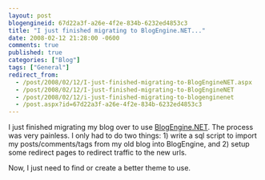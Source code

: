 ```yaml
---
layout: post
blogengineid: 67d22a3f-a26e-4f2e-834b-6232ed4853c3
title: "I just finished migrating to BlogEngine.NET..."
date: 2008-02-12 21:28:00 -0600
comments: true
published: true
categories: ["Blog"]
tags: ["General"]
redirect_from: 
  - /post/2008/02/12/I-just-finished-migrating-to-BlogEngineNET.aspx
  - /post/2008/02/12/I-just-finished-migrating-to-BlogEngineNET
  - /post/2008/02/12/i-just-finished-migrating-to-blogenginenet
  - /post.aspx?id=67d22a3f-a26e-4f2e-834b-6232ed4853c3
---
```


I just finished migrating my blog over to use <a href="http://dotnetblogengine.net">BlogEngine.NET</a>. The process was very painless. I only had to do two things: 1) write a sql script to import my posts/comments/tags from my old blog into BlogEngine, and 2) setup some redirect pages to redirect traffic to the new urls.

Now, I just need to find or create a better theme to use.
